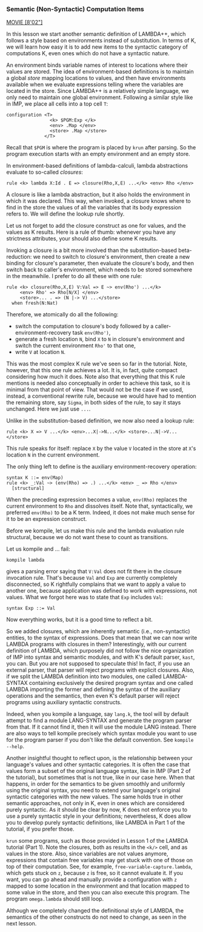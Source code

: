 ### Semantic (Non-Syntactic) Computation Items

[MOVIE [8'02"]](http://youtu.be/BYhQQW6swfc)

In this lesson we start another semantic definition of LAMBDA++, which
follows a style based on environments instead of substitution.  In terms of
K, we will learn how easy it is to add new items to the syntactic category
of computations K, even ones which do not have a syntactic nature.

An environment binds variable names of interest to locations where their
values are stored.  The idea of environment-based definitions is to maintain
a global *store* mapping locations to values, and then have environments
available when we evaluate expressions telling where the variables are
located in the store.  Since LAMBDA++ is a relatively simple language, we
only need to maintain one global environment.  Following a similar style
like in IMP, we place all cells into a top cell `T`:

    configuration <T>
                    <k> $PGM:Exp </k>
                    <env> .Map </env>
                    <store> .Map </store>
                  </T>

Recall that `$PGM` is where the program is placed by `krun` after parsing.  So
the program execution starts with an empty environment and an empty store.

In environment-based definitions of lambda-calculi, lambda abstractions
evaluate to so-called *closures*:

    rule <k> lambda X:Id . E => closure(Rho,X,E) ...</k> <env> Rho </env>

A closure is like a lambda abstraction, but it also holds the environment
in which it was declared.  This way, when invoked, a closure knows where to
find in the store the values of all the variables that its body expression
refers to.  We will define the lookup rule shortly.

Let us not forget to add the closure construct as one for values, and the
values as K results.  Here is a rule of thumb: whenever you have any
strictness attributes, your should also define some K results.

Invoking a closure is a bit more involved than the substitution-based
beta-reduction: we need to switch to closure's environment, then create a new
binding for closure's parameter, then evaluate the closure's body, and
then switch back to caller's environment, which needs to be stored somewhere
in the meanwhile.  I prefer to do all these with one rule:

    rule <k> closure(Rho,X,E) V:Val => E ~> env(Rho') ...</k>
         <env> Rho' => Rho[N/X] </env>
         <store>... . => (N |-> V) ...</store>
      when fresh(N:Nat)

Therefore, we atomically do all the following:

- switch the computation to closure's body followed by a
caller-environment-recovery task `env(Rho')`,
- generate a fresh location `N`, bind `X` to `N` in closure's environment
and switch the current environment `Rho'` to that one,
- write `V` at location `N`.

This was the most complex K rule we've seen so far in the tutorial.  Note,
however, that this one rule achieves a lot.  It is, in fact, quite compact
considering how much it does.  Note also that everything that this K rule
mentions is needed also conceptually in order to achieve this task, so it
is minimal from that point of view.  That would not be the case if we
used, instead, a conventional rewrite rule, because we would have had to
mention the remaining store, say `Sigma`, in both sides of the rule, to say it
stays unchanged.  Here we just use `...`.

Unlike in the substitution-based definition, we now also need a lookup rule:

    rule <k> X => V ...</k> <env>...X|->N...</k> <store>...N|->V...</store>

This rule speaks for itself: replace `X` by the value `V` located in the store
at `X`'s location `N` in the current environment.

The only thing left to define is the auxiliary environment-recovery operation:

    syntax K ::= env(Map)
    rule <k> _:Val ~> (env(Rho) => .) ...</k> <env> _ => Rho </env>
      [structural]

When the preceding expression becomes a value, `env(Rho)` replaces the current
environment to `Rho` and dissolves itself.  Note that, syntactically, we
preferred `env(Rho)` to be a K term.  Indeed, it does not make much sense for
it to be an expression construct.

Before we kompile, let us make this rule and the lambda evaluation rule
structural, because we do not want these to count as transitions.

Let us kompile and ... fail:

    kompile lambda

gives a parsing error saying that `V:Val` does not fit there in the closure
invocation rule.  That's because `Val` and `Exp` are currently completely
disconnected, so K rightfully complains that we want to apply a value to
another one, because application was defined to work with expressions, not
values.  What we forgot here was to state that `Exp` includes `Val`:

    syntax Exp ::= Val

Now everything works, but it is a good time to reflect a bit.

So we added closures, which are inherently semantic (i.e., non-syntactic)
entities, to the syntax of expressions.  Does that mean that we can now write
LAMBDA programs with closures in them?  Interestingly, with our current
definition of LAMBDA, which purposely did not follow the nice organization
of IMP into syntax and semantic modules, and with K's default parser, `kast`,
you can.  But you are not supposed to speculate this!  In fact, if you use
an external parser, that parser will
reject programs with explicit closures.  Also, if we split the LAMBDA
definition into two modules, one called LAMBDA-SYNTAX containing exclusively
the desired program syntax and one called LAMBDA importing the former and
defining the syntax of the auxiliary operations and the semantics, then even
K's default parser will reject programs using auxiliary syntactic constructs.

Indeed, when you kompile a language, say `lang.k`, the tool will by default
attempt to find a module LANG-SYNTAX and generate the program parser from that.
If it cannot find it, then it will use the module LANG instead.  There are also
ways to tell kompile precisely which syntax module you want to use for the
program parser if you don't like the default convention.  See `kompile --help`.

Another insightful thought to reflect upon, is the relationship between your
language's values and other syntactic categories.  It is often the case that
values form a subset of the original language syntax, like in IMP (Part 2 of
the tutorial),
but sometimes that is not true, like in our case here.  When that happens, in
order for the semantics to be given smoothly and uniformly using the original
syntax, you need to extend your language's original syntactic categories with
the new values.  The same holds true in other semantic approaches, not only in
K, even in ones which are considered purely syntactic.  As it should be clear
by now, K does not enforce you to use a purely syntactic style in your
definitions; nevertheless, K does allow you to develop purely syntactic
definitions, like LAMBDA in Part 1 of the tutorial, if you prefer those.

`krun` some programs, such as those provided in Lesson 1 of the LAMBDA tutorial
(Part 1).  Note the closures, both as results in the `<k/>` cell,
and as values in the store.  Also, since variables are not values anymore,
expressions that contain free variables may get stuck with one of those on
top of their computation.  See, for example, `free-variable-capture.lambda`,
which gets stuck on `z`, because `z` is free, so it cannot evaluate it.
If you want, you can go ahead and manually provide a configuration with
`z` mapped to some location in the environment and that location mapped to some
value in the store, and then you can also execute this program.  The program
`omega.lambda` should still loop.

Although we completely changed the definitional style of LAMBDA, the semantics
of the other constructs do not need to change, as seen in the next lesson.
